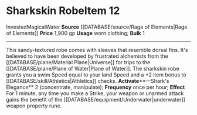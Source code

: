 ﻿---
bulk: '1'
element: Water
id: '2631'
item_category: Worn Items
item_subcategory: Other Worn Items
level: '12'
name: Sharkskin Robe
price: 1,900 gp
rarity: Common
source: '[[DATABASE/source/Rage of Elements|Rage of Elements]]'
subcategory: wornitem
trait:
- '[[DATABASE/trait/Invested|Invested]]'
- '[[DATABASE/trait/Magical|Magical]]'
- '[[DATABASE/trait/Water|Water]]'
type: Item
usage: worn clothing

---
# Sharkskin Robe<span class="item-type">Item 12</span>

<span class="item-trait">Invested</span><span class="item-trait">Magical</span><span class="item-trait">Water</span>
**Source** [[DATABASE/source/Rage of Elements|Rage of Elements]]
**Price** 1,900 gp
**Usage** worn clothing; **Bulk** 1

---
This sandy-textured robe comes with sleeves that resemble dorsal fins. It's believed to have been developed by frustrated alchemists from the [[DATABASE/plane/Material Plane|Universe]] for trips to the [[DATABASE/plane/Plane of Water|Plane of Water]]. The sharkskin robe grants you a swim Speed equal to your land Speed and a +2 item bonus to [[DATABASE/skill/Athletics|Athletics]] checks.
**Activate****—Shark's Elegance** <span class="action-icon">2</span> (concentrate, manipulate); **Frequency** once per hour; **Effect** For 1 minute, any time you make a Strike, your weapon or unarmed attack gains the benefit of the [[DATABASE/equipment/Underwater|underwater]] weapon property rune.